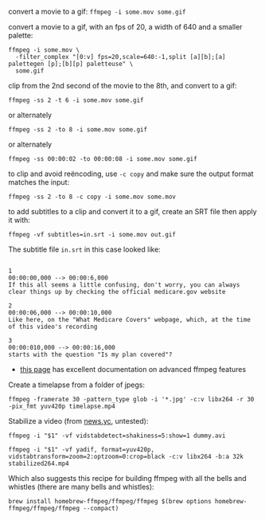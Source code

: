 convert a movie to a gif: `ffmpeg -i some.mov some.gif`

convert a movie to a gif, with an fps of 20, a width of 640 and a smaller palette: 

```shell
ffmpeg -i some.mov \
  -filter_complex "[0:v] fps=20,scale=640:-1,split [a][b];[a] palettegen [p];[b][p] paletteuse" \
  some.gif
```

clip from the 2nd second of the movie to the 8th, and convert to a gif:

`ffmpeg -ss 2 -t 6 -i some.mov some.gif`

or alternately

`ffmpeg -ss 2 -to 8 -i some.mov some.gif`

or alternately

`ffmpeg -ss 00:00:02 -to 00:00:08 -i some.mov some.gif`

to clip and avoid reëncoding, use `-c copy` and make sure the output format matches the input:

`ffmpeg -ss 2 -to 8 -c copy -i some.mov some.mov`

to add subtitles to a clip and convert it to a gif, create an SRT file then apply it with:

`ffmpeg -vf subtitles=in.srt -i some.mov out.gif`

The subtitle file `in.srt` in this case looked like:

```

1
00:00:00,000 --> 00:00:6,000
If this all seems a little confusing, don't worry, you can always clear things up by checking the official medicare.gov website

2
00:00:06,000 --> 00:00:10,000
Like here, on the "What Medicare Covers" webpage, which, at the time of this video's recording

3
00:00:010,000 --> 00:00:16,000
starts with the question "Is my plan covered"?
```

- [this page](https://amiaopensource.github.io/ffmprovisr/#filtergraphs) has excellent documentation on advanced ffmpeg features

Create a timelapse from a folder of jpegs:

`ffmpeg -framerate 30 -pattern_type glob -i '*.jpg' -c:v libx264 -r 30 -pix_fmt yuv420p timelapse.mp4`

Stabilize a video (from [news.yc](https://news.ycombinator.com/item?id=40408878), untested):

```
ffmpeg -i "$1" -vf vidstabdetect=shakiness=5:show=1 dummy.avi

ffmpeg -i "$1" -vf yadif, format=yuv420p, vidstabtransform=zoom=2:optzoom=0:crop=black -c:v libx264 -b:a 32k stabilized264.mp4
```

Which also suggests this recipe for building ffmpeg with all the bells and whistles (there are many bells and whistles):

`brew install homebrew-ffmpeg/ffmpeg/ffmpeg $(brew options homebrew-ffmpeg/ffmpeg/ffmpeg --compact)`